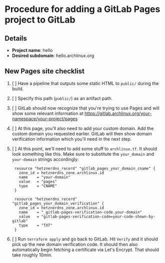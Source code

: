 <!--
This template should be used by DevOps members when adding a GitLab Pages project to GitLab.

In order to use GitLab Pages with Arch Linux, you'll have to specifically request a custom subdomain
below `pkgbuild.com` or `archlinux.org` to be assigned. We don't allow random projects to use Pages
because of legal and safety reasons (we don't want people to be able to trick others into thinking
something hosted below one of our domains is official).
-->

# Procedure for adding a GitLab Pages project to GitLab

## Details
- **Project name**: hello
- **Desired subdomain**: hello.archlinux.org

## New Pages site checklist

1. [ ] Have a pipeline that outputs some static HTML to `public/` during the build.
1. [ ] Specify this path (`public/`) as an artifact path.
1. [ ] GitLab should now recognize that you're trying to use Pages and will show some relevant
       information at https://gitlab.archlinux.org/your-namespace/your-project/pages
1. [ ] At this page, you'll also need to add your custom domain. Add the custom domain you requested earlier.
       GitLab will then show domain verification information which you'll need in the next step.
1. [ ] At this point, we'll need to add some stuff to `archlinux.tf`. It should look something like this.
       Make sure to substitute the `your_domain` and `your-domain` strings accordingly:

        resource "hetznerdns_record" "gitlab_pages_your_domain_cname" {
          zone_id = hetznerdns_zone.archlinux.id
          name    = "your-domain"
          value   = "pages"
          type    = "CNAME"
        }

        resource "hetznerdns_record" "gitlab_pages_your_domain_verification" {
          zone_id = hetznerdns_zone.archlinux.id
          name    = "_gitlab-pages-verification-code.your-domain"
          value   = "gitlab-pages-verification-code=your-code-shown-by-gitlab"
          type    = "TXT"
        }

1. [ ] Run `terraform apply` and go back to GitLab. Hit `Verify` and it should pick up the new domain
       verification code. It should then also automatically begin fetching a certificate via Let's
       Encrypt. That should take roughly 10min.

